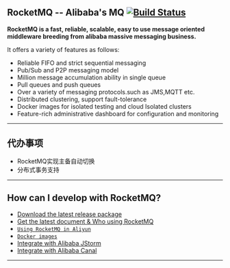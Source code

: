 ## RocketMQ -- Alibaba's MQ [![Build Status](https://travis-ci.org/alibaba/RocketMQ.svg?branch=master)](https://travis-ci.org/alibaba/RocketMQ)
**RocketMQ is a fast, reliable, scalable, easy to use message oriented middleware breeding from alibaba massive messaging business.**

It offers a variety of features as follows:

* Reliable FIFO and strict sequential messaging
* Pub/Sub and P2P messaging model
* Million message accumulation ability in single queue
* Pull queues and push queues
* Over a variety of messaging protocols.such as JMS,MQTT etc.
* Distributed clustering, support fault-tolerance
* Docker images for isolated testing and cloud Isolated clusters
* Feature-rich administrative dashboard for configuration and monitoring


----------

## 代办事项
* RocketMQ实现主备自动切换
* 分布式事务支持
 

----------

## How can I develop with RocketMQ?
* [Download the latest release package](https://github.com/alibaba/RocketMQ/releases)
* [Get the latest document & Who using RocketMQ](https://github.com/alibaba/RocketMQ/issues/1)
* [`Using RocketMQ in Aliyun`](http://www.aliyun.com/product/ons)
* [`Docker images`](https://registry.hub.docker.com/u/vongosling/rocketmq/)
* [Integrate with Alibaba JStorm](https://github.com/alibaba/jstorm)
* [Integrate with Alibaba Canal](https://github.com/alibaba/canal)

----------
